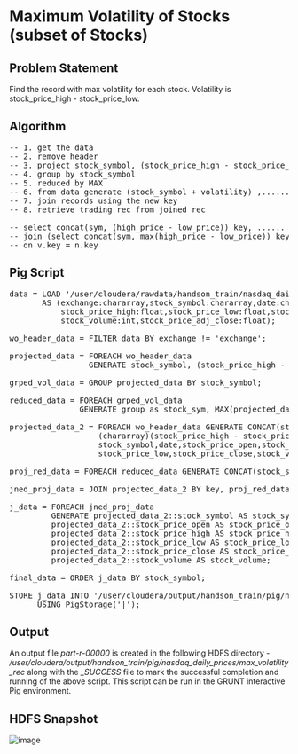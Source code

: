 # Maximum Volatility of Stocks (subset of Stocks)

## Problem Statement
Find the record with max volatility for each stock. Volatility is  stock_price_high - stock_price_low.

## Algorithm
<pre>
-- 1. get the data
-- 2. remove header
-- 3. project stock_symbol, (stock_price_high - stock_price_low) as volatility
-- 4. group by stock_symbol
-- 5. reduced by MAX
-- 6. from data generate (stock_symbol + volatility) ,......
-- 7. join records using the new key
-- 8. retrieve trading rec from joined rec

-- select concat(sym, (high_price - low_price)) key, ...... from nasdaq_daily_prices n
-- join (select concat(sym, max(high_price - low_price)) key from nasdaq_daily_prices group by sym) v
-- on v.key = n.key
</pre>

## Pig Script
<pre>
data = LOAD '/user/cloudera/rawdata/handson_train/nasdaq_daily_prices' using PigStorage(',')
       AS (exchange:chararray,stock_symbol:chararray,date:chararray,stock_price_open:float,
           stock_price_high:float,stock_price_low:float,stock_price_close:float,
           stock_volume:int,stock_price_adj_close:float);

wo_header_data = FILTER data BY exchange != 'exchange';

projected_data = FOREACH wo_header_data 
                 GENERATE stock_symbol, (stock_price_high - stock_price_low) AS volatility;

grped_vol_data = GROUP projected_data BY stock_symbol;

reduced_data = FOREACH grped_vol_data 
               GENERATE group as stock_sym, MAX(projected_data.volatility) AS  max_stock_volatility;

projected_data_2 = FOREACH wo_header_data GENERATE CONCAT(stock_symbol, 
                   (chararray)(stock_price_high - stock_price_low)) AS key, 
                   stock_symbol,date,stock_price_open,stock_price_high,
                   stock_price_low,stock_price_close,stock_volume;

proj_red_data = FOREACH reduced_data GENERATE CONCAT(stock_sym, (chararray)max_stock_volatility) AS key;

jned_proj_data = JOIN projected_data_2 BY key, proj_red_data BY key;

j_data = FOREACH jned_proj_data 
         GENERATE projected_data_2::stock_symbol AS stock_symbol,projected_data_2::date AS date,
         projected_data_2::stock_price_open AS stock_price_open, 
         projected_data_2::stock_price_high AS stock_price_high, 
         projected_data_2::stock_price_low AS stock_price_low, 
         projected_data_2::stock_price_close AS stock_price_close, 
         projected_data_2::stock_volume AS stock_volume;

final_data = ORDER j_data BY stock_symbol;

STORE j_data INTO '/user/cloudera/output/handson_train/pig/nasdaq_daily_prices/max_volatility_rec' 
      USING PigStorage('|');
</pre>

## Output
An output file <i>part-r-00000</i> is created in the following HDFS directory - <i>/user/cloudera/output/handson_train/pig/nasdaq_daily_prices/max_volatility_rec</i> along with the <i>_SUCCESS</i> file to mark the successful completion and running of the above script. This script can be run in the GRUNT interactive Pig environment.

## HDFS Snapshot
![image](https://user-images.githubusercontent.com/19809692/27015481-70b9012a-4edc-11e7-8c01-8ca52bb822e8.png)
